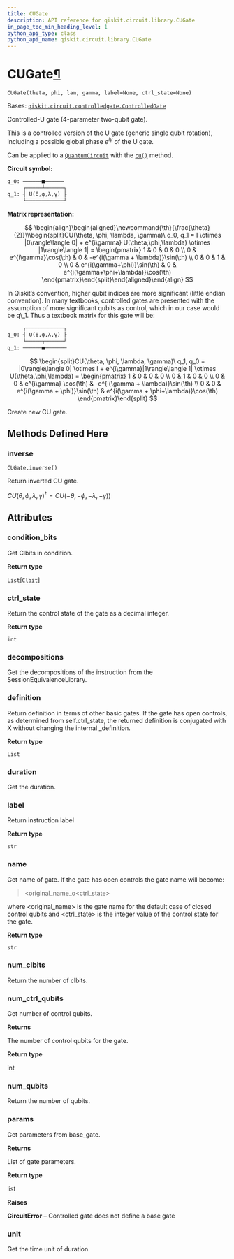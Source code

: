 ```yaml
---
title: CUGate
description: API reference for qiskit.circuit.library.CUGate
in_page_toc_min_heading_level: 1
python_api_type: class
python_api_name: qiskit.circuit.library.CUGate
---
```


# CUGate[¶](#cugate "Permalink to this headline")

<span id="qiskit.circuit.library.CUGate" />

`CUGate(theta, phi, lam, gamma, label=None, ctrl_state=None)`

Bases: [`qiskit.circuit.controlledgate.ControlledGate`](qiskit.circuit.ControlledGate "qiskit.circuit.controlledgate.ControlledGate")

Controlled-U gate (4-parameter two-qubit gate).

This is a controlled version of the U gate (generic single qubit rotation), including a possible global phase $e^{i\gamma}$ of the U gate.

Can be applied to a [`QuantumCircuit`](qiskit.circuit.QuantumCircuit "qiskit.circuit.QuantumCircuit") with the [`cu()`](qiskit.circuit.QuantumCircuit#cu "qiskit.circuit.QuantumCircuit.cu") method.

**Circuit symbol:**

```python
q_0: ──────■──────
     ┌─────┴──────┐
q_1: ┤ U(ϴ,φ,λ,γ) ├
     └────────────┘
```

**Matrix representation:**

$$
 \begin{align}\begin{aligned}\newcommand{\th}{\frac{\theta}{2}}\\\begin{split}CU(\theta, \phi, \lambda, \gamma)\ q_0, q_1 =
    I \otimes |0\rangle\langle 0| +
    e^{i\gamma} U(\theta,\phi,\lambda) \otimes |1\rangle\langle 1| =
    \begin{pmatrix}
        1 & 0                           & 0 & 0 \\
        0 & e^{i\gamma}\cos(\th)        & 0 & -e^{i(\gamma + \lambda)}\sin(\th) \\
        0 & 0                           & 1 & 0 \\
        0 & e^{i(\gamma+\phi)}\sin(\th) & 0 & e^{i(\gamma+\phi+\lambda)}\cos(\th)
    \end{pmatrix}\end{split}\end{aligned}\end{align} 
$$

<Admonition title="Note" type="note">
  In Qiskit’s convention, higher qubit indices are more significant (little endian convention). In many textbooks, controlled gates are presented with the assumption of more significant qubits as control, which in our case would be q\_1. Thus a textbook matrix for this gate will be:

  ```python
       ┌────────────┐
  q_0: ┤ U(ϴ,φ,λ,γ) ├
       └─────┬──────┘
  q_1: ──────■───────
  ```

  $$
  \begin{split}CU(\theta, \phi, \lambda, \gamma)\ q_1, q_0 =
      |0\rangle\langle 0| \otimes I +
      e^{i\gamma}|1\rangle\langle 1| \otimes U(\theta,\phi,\lambda) =
      \begin{pmatrix}
          1 & 0 & 0                             & 0 \\
          0 & 1 & 0                             & 0 \\
          0 & 0 & e^{i\gamma} \cos(\th)         & -e^{i(\gamma + \lambda)}\sin(\th) \\
          0 & 0 & e^{i(\gamma + \phi)}\sin(\th) & e^{i(\gamma + \phi+\lambda)}\cos(\th)
      \end{pmatrix}\end{split}
  $$
</Admonition>

Create new CU gate.

## Methods Defined Here

### inverse

<span id="qiskit.circuit.library.CUGate.inverse" />

`CUGate.inverse()`

Return inverted CU gate.

$CU(\theta,\phi,\lambda,\gamma)^{\dagger} = CU(-\theta,-\phi,-\lambda,-\gamma)$)

## Attributes

<span id="qiskit.circuit.library.CUGate.condition_bits" />

### condition\_bits

Get Clbits in condition.

**Return type**

`List`\[[`Clbit`](qiskit.circuit.Clbit "qiskit.circuit.classicalregister.Clbit")]

<span id="qiskit.circuit.library.CUGate.ctrl_state" />

### ctrl\_state

Return the control state of the gate as a decimal integer.

**Return type**

`int`

<span id="qiskit.circuit.library.CUGate.decompositions" />

### decompositions

Get the decompositions of the instruction from the SessionEquivalenceLibrary.

<span id="qiskit.circuit.library.CUGate.definition" />

### definition

Return definition in terms of other basic gates. If the gate has open controls, as determined from self.ctrl\_state, the returned definition is conjugated with X without changing the internal \_definition.

**Return type**

`List`

<span id="qiskit.circuit.library.CUGate.duration" />

### duration

Get the duration.

<span id="qiskit.circuit.library.CUGate.label" />

### label

Return instruction label

**Return type**

`str`

<span id="qiskit.circuit.library.CUGate.name" />

### name

Get name of gate. If the gate has open controls the gate name will become:

> \<original\_name\_o\<ctrl\_state>

where \<original\_name> is the gate name for the default case of closed control qubits and \<ctrl\_state> is the integer value of the control state for the gate.

**Return type**

`str`

<span id="qiskit.circuit.library.CUGate.num_clbits" />

### num\_clbits

Return the number of clbits.

<span id="qiskit.circuit.library.CUGate.num_ctrl_qubits" />

### num\_ctrl\_qubits

Get number of control qubits.

**Returns**

The number of control qubits for the gate.

**Return type**

int

<span id="qiskit.circuit.library.CUGate.num_qubits" />

### num\_qubits

Return the number of qubits.

<span id="qiskit.circuit.library.CUGate.params" />

### params

Get parameters from base\_gate.

**Returns**

List of gate parameters.

**Return type**

list

**Raises**

**CircuitError** – Controlled gate does not define a base gate

<span id="qiskit.circuit.library.CUGate.unit" />

### unit

Get the time unit of duration.


